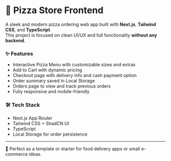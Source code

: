 # 🍕 Pizza Store Frontend

A sleek and modern pizza ordering web app built with **Next.js**, **Tailwind CSS**, and **TypeScript**.  
This project is focused on clean UI/UX and full functionality **without any backend**.

### ✨ Features
- Interactive Pizza Menu with customizable sizes and extras
- Add to Cart with dynamic pricing
- Checkout page with delivery info and cash payment option
- Order summary saved in Local Storage
- Orders page to view and track previous orders
- Fully responsive and mobile-friendly

### 🛠️ Tech Stack
- Next.js App Router
- Tailwind CSS + ShadCN UI
- TypeScript
- Local Storage for order persistence

---

🚀 Perfect as a template or starter for food delivery apps or small e-commerce ideas.
